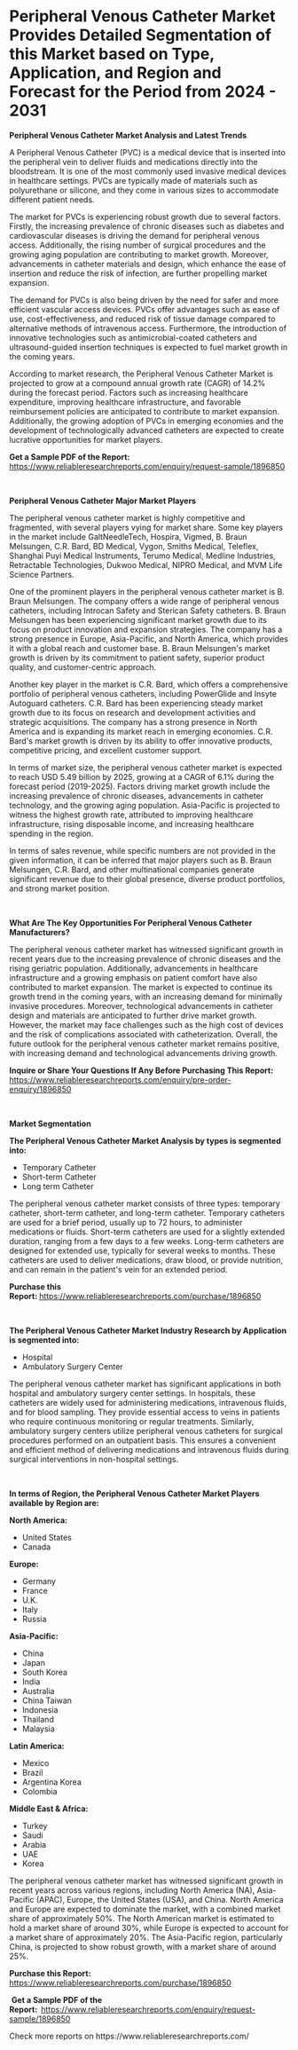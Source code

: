 <p><h1>Peripheral Venous Catheter Market Provides Detailed Segmentation of this Market based on Type, Application, and Region and Forecast for the Period from 2024 - 2031</h1></p><p><strong>Peripheral Venous Catheter Market Analysis and Latest Trends</strong></p>
<p><p>A Peripheral Venous Catheter (PVC) is a medical device that is inserted into the peripheral vein to deliver fluids and medications directly into the bloodstream. It is one of the most commonly used invasive medical devices in healthcare settings. PVCs are typically made of materials such as polyurethane or silicone, and they come in various sizes to accommodate different patient needs.</p><p>The market for PVCs is experiencing robust growth due to several factors. Firstly, the increasing prevalence of chronic diseases such as diabetes and cardiovascular diseases is driving the demand for peripheral venous access. Additionally, the rising number of surgical procedures and the growing aging population are contributing to market growth. Moreover, advancements in catheter materials and design, which enhance the ease of insertion and reduce the risk of infection, are further propelling market expansion.</p><p>The demand for PVCs is also being driven by the need for safer and more efficient vascular access devices. PVCs offer advantages such as ease of use, cost-effectiveness, and reduced risk of tissue damage compared to alternative methods of intravenous access. Furthermore, the introduction of innovative technologies such as antimicrobial-coated catheters and ultrasound-guided insertion techniques is expected to fuel market growth in the coming years.</p><p>According to market research, the Peripheral Venous Catheter Market is projected to grow at a compound annual growth rate (CAGR) of 14.2% during the forecast period. Factors such as increasing healthcare expenditure, improving healthcare infrastructure, and favorable reimbursement policies are anticipated to contribute to market expansion. Additionally, the growing adoption of PVCs in emerging economies and the development of technologically advanced catheters are expected to create lucrative opportunities for market players.</p></p>
<p><strong>Get a Sample PDF of the Report:&nbsp;</strong> <a href="https://www.reliableresearchreports.com/enquiry/request-sample/1896850">https://www.reliableresearchreports.com/enquiry/request-sample/1896850</a></p>
<p>&nbsp;</p>
<p><strong>Peripheral Venous Catheter Major Market Players</strong></p>
<p><p>The peripheral venous catheter market is highly competitive and fragmented, with several players vying for market share. Some key players in the market include GaltNeedleTech, Hospira, Vigmed, B. Braun Melsungen, C.R. Bard, BD Medical, Vygon, Smiths Medical, Teleflex, Shanghai Puyi Medical Instruments, Terumo Medical, Medline Industries, Retractable Technologies, Dukwoo Medical, NIPRO Medical, and MVM Life Science Partners.</p><p>One of the prominent players in the peripheral venous catheter market is B. Braun Melsungen. The company offers a wide range of peripheral venous catheters, including Introcan Safety and Sterican Safety catheters. B. Braun Melsungen has been experiencing significant market growth due to its focus on product innovation and expansion strategies. The company has a strong presence in Europe, Asia-Pacific, and North America, which provides it with a global reach and customer base. B. Braun Melsungen's market growth is driven by its commitment to patient safety, superior product quality, and customer-centric approach.</p><p>Another key player in the market is C.R. Bard, which offers a comprehensive portfolio of peripheral venous catheters, including PowerGlide and Insyte Autoguard catheters. C.R. Bard has been experiencing steady market growth due to its focus on research and development activities and strategic acquisitions. The company has a strong presence in North America and is expanding its market reach in emerging economies. C.R. Bard's market growth is driven by its ability to offer innovative products, competitive pricing, and excellent customer support.</p><p>In terms of market size, the peripheral venous catheter market is expected to reach USD 5.49 billion by 2025, growing at a CAGR of 6.1% during the forecast period (2019-2025). Factors driving market growth include the increasing prevalence of chronic diseases, advancements in catheter technology, and the growing aging population. Asia-Pacific is projected to witness the highest growth rate, attributed to improving healthcare infrastructure, rising disposable income, and increasing healthcare spending in the region.</p><p>In terms of sales revenue, while specific numbers are not provided in the given information, it can be inferred that major players such as B. Braun Melsungen, C.R. Bard, and other multinational companies generate significant revenue due to their global presence, diverse product portfolios, and strong market position.</p></p>
<p>&nbsp;</p>
<p><strong>What Are The Key Opportunities For Peripheral Venous Catheter Manufacturers?</strong></p>
<p><p>The peripheral venous catheter market has witnessed significant growth in recent years due to the increasing prevalence of chronic diseases and the rising geriatric population. Additionally, advancements in healthcare infrastructure and a growing emphasis on patient comfort have also contributed to market expansion. The market is expected to continue its growth trend in the coming years, with an increasing demand for minimally invasive procedures. Moreover, technological advancements in catheter design and materials are anticipated to further drive market growth. However, the market may face challenges such as the high cost of devices and the risk of complications associated with catheterization. Overall, the future outlook for the peripheral venous catheter market remains positive, with increasing demand and technological advancements driving growth.  </p></p>
<p><strong>Inquire or Share Your Questions If Any Before Purchasing This Report:</strong> <a href="https://www.reliableresearchreports.com/enquiry/pre-order-enquiry/1896850">https://www.reliableresearchreports.com/enquiry/pre-order-enquiry/1896850</a></p>
<p>&nbsp;</p>
<p><strong>Market Segmentation</strong></p>
<p><strong>The Peripheral Venous Catheter Market Analysis by types is segmented into:</strong></p>
<p><ul><li>Temporary Catheter</li><li>Short-term Catheter</li><li>Long term Catheter</li></ul></p>
<p><p>The peripheral venous catheter market consists of three types: temporary catheter, short-term catheter, and long-term catheter. Temporary catheters are used for a brief period, usually up to 72 hours, to administer medications or fluids. Short-term catheters are used for a slightly extended duration, ranging from a few days to a few weeks. Long-term catheters are designed for extended use, typically for several weeks to months. These catheters are used to deliver medications, draw blood, or provide nutrition, and can remain in the patient's vein for an extended period.</p></p>
<p><strong>Purchase this Report:&nbsp;</strong><a href="https://www.reliableresearchreports.com/purchase/1896850">https://www.reliableresearchreports.com/purchase/1896850</a></p>
<p>&nbsp;</p>
<p><strong>The Peripheral Venous Catheter Market Industry Research by Application is segmented into:</strong></p>
<p><ul><li>Hospital</li><li>Ambulatory Surgery Center</li></ul></p>
<p><p>The peripheral venous catheter market has significant applications in both hospital and ambulatory surgery center settings. In hospitals, these catheters are widely used for administering medications, intravenous fluids, and for blood sampling. They provide essential access to veins in patients who require continuous monitoring or regular treatments. Similarly, ambulatory surgery centers utilize peripheral venous catheters for surgical procedures performed on an outpatient basis. This ensures a convenient and efficient method of delivering medications and intravenous fluids during surgical interventions in non-hospital settings.</p></p>
<p>&nbsp;</p>
<p><strong>In terms of Region, the Peripheral Venous Catheter Market Players available by Region are:</strong></p>
<p>
    <p> <strong> North America: </strong>
        <ul>
            <li>United States</li>
            <li>Canada</li>
        </ul>
        </p> 
    <p> <strong> Europe: </strong>
        <ul>
            <li>Germany</li>
            <li>France</li>
            <li>U.K.</li>
            <li>Italy</li>
            <li>Russia</li>
        </ul>
        </p> 
    <p> <strong> Asia-Pacific: </strong>
        <ul>
            <li>China</li>
            <li>Japan</li>
            <li>South Korea</li>
            <li>India</li>
            <li>Australia</li>
            <li>China Taiwan</li>
            <li>Indonesia</li>
            <li>Thailand</li>
            <li>Malaysia</li>
        </ul>
        </p> 
    <p> <strong> Latin America: </strong>
        <ul>
            <li>Mexico</li>
            <li>Brazil</li>
            <li>Argentina Korea</li>
            <li>Colombia</li>
        </ul>
        </p> 
    <p> <strong> Middle East & Africa: </strong>
        <ul>
            <li>Turkey</li>
            <li>Saudi</li>
            <li>Arabia</li>
            <li>UAE</li>
            <li>Korea</li>
        </ul>
    </p>
    </p>
<p><p>The peripheral venous catheter market has witnessed significant growth in recent years across various regions, including North America (NA), Asia-Pacific (APAC), Europe, the United States (USA), and China. North America and Europe are expected to dominate the market, with a combined market share of approximately 50%. The North American market is estimated to hold a market share of around 30%, while Europe is expected to account for a market share of approximately 20%. The Asia-Pacific region, particularly China, is projected to show robust growth, with a market share of around 25%.</p></p>
<p><strong>Purchase this Report: </strong><a href="https://www.reliableresearchreports.com/purchase/1896850">https://www.reliableresearchreports.com/purchase/1896850</a></p>
<p>&nbsp;<strong>Get a Sample PDF of the Report:&nbsp;&nbsp;</strong><a href="https://www.reliableresearchreports.com/enquiry/request-sample/1896850">https://www.reliableresearchreports.com/enquiry/request-sample/1896850</a></p>
<p><strong></strong></p>
<p>Check more reports on https://www.reliableresearchreports.com/</p>